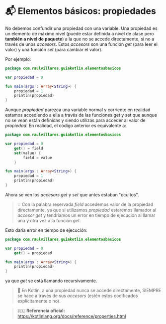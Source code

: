 # :mailbox_with_mail: Elementos básicos: propiedades

No debemos confundir una propiedad con una variable. Una propiedad es un elemento de máximo nivel (puede estar definida a nivel de clase pero **también a nivel de paquete**) a la que no se accede directamente, si no a través de unos _accesors_. Estos _accesors_ son una función _get_ (para leer el valor) y una función _set_ (para cambiar el valor).

Por ejemplo:

```kotlin
package com.raulvillares.guiakotlin.elementosbasicos

var propiedad = 0

fun main(args : Array<String>) {
    propiedad = 1
    println(propiedad)
}
```

Aunque _propiedad_ parezca una variable normal y corriente en realidad estamos accediendo a ella a través de las funciones get y set que aunque no se vean están definidas y siendo utilizas para acceder al valor de _propiedad_. En realidad, el código anterior es equivalente a:

```kotlin
package com.raulvillares.guiakotlin.elementosbasicos

var propiedad = 0
    get() = field
    set(value) {
        field = value
    }

fun main(args : Array<String>) {
    propiedad = 1
    println(propiedad)
}
```

Ahora se ven los _accesors_ _get_ y _set_ que antes estaban "ocultos". 

>:bulb: Con la palabra reservada _field_ accedemos valor de la propiedad directamente, ya que si utilizamos _propiedad_ estaremos llamador al _accesor_ _get_ y tendríamos un error en tiempo de ejecución al llamar una y otra vez a la función _get_.

Esto daría error en tiempo de ejecución:

```kotlin
package com.raulvillares.guiakotlin.elementosbasicos

var propiedad = 0
    get() = propiedad

fun main(args : Array<String>) {
    println(propiedad)
}
```

ya que _get_ se está llamando recursivamente. 

>:rotating_light: En Kotlin, a una propiedad nunca se accede directamente, SIEMPRE se hace a través de sus _accesors_ (estén estos codificados explícitamente o no).

>:ru: **Referencia oficial:** https://kotlinlang.org/docs/reference/properties.html


